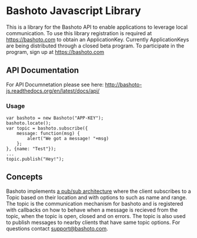 # Bashoto Javascript Library

This is a library for the Bashoto API to enable applications to leverage
local communication. To use this library registration is required at https://bashoto.com
to obtain an ApplicationKey. Currently ApplicationKeys are being distributed through 
a closed beta program. To participate in the program, sign up at https://bashoto.com

## API Documentation

For API Documnetation please see here: http://bashoto-js.readthedocs.org/en/latest/docs/api/ 

### Usage
    var bashoto = new Bashoto("APP-KEY");
    bashoto.locate();
    var topic = bashoto.subscribe({ 
        message: function(msg) {
            alert("We got a message! "+msg)
        };
    }, {name: "Test"});
    ...
    topic.publish("Hey!");

## Concepts

Bashoto implements [a pub/sub architecture](https://en.wikipedia.org/wiki/Publish%E2%80%93subscribe_pattern)
where the client subscribes to a Topic based on their location and with options to such as name and range.
The topic is the communication mechanism for bashoto and is registered with callbacks on how to behave
when a message is recieved from the topic, when the topic is open, closed and on errors. The topic is
also used to publish messages to nearby clients that have same topic options. For questions contact support@bashoto.com.

